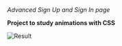 *Advanced Sign Up and Sign In page*

**Project to study animations with CSS**

![Result](/img/result.gif)
